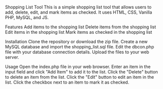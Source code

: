 Shopping List Tool
This is a simple shopping list tool that allows users to add, delete, edit, and mark items as checked. It uses HTML, CSS, Vanilla PHP, MySQL, and JS.

Features
  Add items to the shopping list
  Delete items from the shopping list
  Edit items in the shopping list
  Mark items as checked in the shopping list
  
Installation
  Clone the repository or download the zip file.
  Create a new MySQL database and import the shopping_list.sql file.
  Edit the dbcon.php file with your database connection details.
  Upload the files to your web server.
  
Usage
  Open the index.php file in your web browser.
  Enter an item in the input field and click "Add Item" to add it to the list.
  Click the "Delete" button to delete an item from the list.
  Click the "Edit" button to edit an item in the list.
  Click the checkbox next to an item to mark it as checked.
